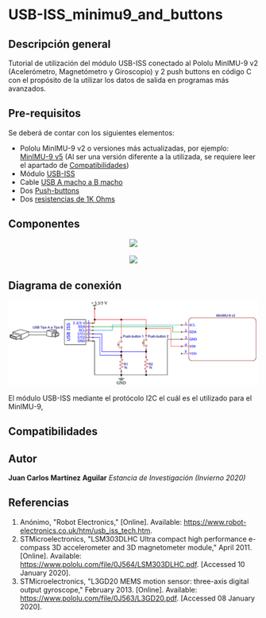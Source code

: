 # USB-ISS_minimu9_and_buttons

## Descripción general
Tutorial de utilización del módulo USB-ISS conectado al Pololu MinIMU-9 v2 (Acelerómetro, Magnetómetro y Giroscopio) y 2 push buttons en código C con el propósito de la utilizar los datos de salida en programas más avanzados.

## Pre-requisitos
Se deberá de contar con los siguientes elementos:
* Pololu MinIMU-9 v2 o versiones más actualizadas, por ejemplo: [MinIMU-9 v5](https://www.pololu.com/product/2738) (Al ser una versión diferente a la utilizada, se requiere leer el apartado de [Compatibilidades](#compatibilidades))
* Módulo [USB-ISS](https://www.robot-electronics.co.uk/usb-iss-enhanced-usb-i2c-module.html)
* Cable [USB A macho a B macho](https://www.trossenrobotics.com/store/p/6611-USB-A-Male-to-B-Male-6ft-Cable.aspx)
* Dos [Push-buttons](https://www.sparkfun.com/products/8605)
* Dos [resistencias de 1K Ohms](https://www.sparkfun.com/products/14492)

## Componentes
<p align="center">
  <img width="260" length="100" src="https://www.robot-electronics.co.uk/images/usb-iss-300.png">
</p>


<p align="center">
  <img width="260" length="100" src="https://a.pololu-files.com/picture/0J4037.600x480.jpg?db7cf96bdb8f6b5fa41ccef67ecbf90b">
</p>


## Diagrama de conexión

<p align="center">
  <img width="650" length="250" src="https://github.com/JuanCarlos-MA/USB-ISS_minimu9_and_buttons/blob/master/connection_diag.png">
</p>

El módulo USB-ISS mediante el protócolo I2C el cuál es el utilizado para el MinIMU-9,
## Compatibilidades

## Autor

**Juan Carlos Martínez Aguilar** *Estancia de Investigación (Invierno 2020)*

## Referencias
1. Anónimo, "Robot Electronics," [Online]. Available: https://www.robot-electronics.co.uk/htm/usb_iss_tech.htm.
2. STMicroelectronics, "LSM303DLHC Ultra compact high performance e-compass 3D accelerometer and 3D magnetometer module," April 2011. [Online]. Available: https://www.pololu.com/file/0J564/LSM303DLHC.pdf. [Accessed 10 January 2020].
3. STMicroelectronics, "L3GD20 MEMS motion sensor: three-axis digital output gyroscope," February 2013. [Online]. Available: https://www.pololu.com/file/0J563/L3GD20.pdf. [Accessed 08 January 2020].

